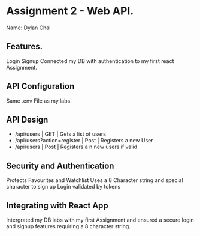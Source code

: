 # Assignment 2 - Web API.

Name: Dylan Chai

## Features.

Login
Signup
Connected my DB with authentication to my first react Assignment.

## API Configuration
Same .env File as my labs.

## API Design

- /api/users | GET | Gets a list of users
- /api/users?action=register | Post | Registers a new User
- /api/users | Post | Registers a n new users if valid

## Security and Authentication

Protects Favourites and Watchlist 
Uses a 8 Character string and special character to sign up
Login validated by tokens

## Integrating with React App

Intergrated my DB labs with my first Assignment and ensured a secure login and signup features requiring a 8 character string.
